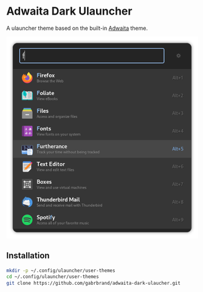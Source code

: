 # Adwaita Dark Ulauncher

A ulauncher theme based on the built-in [Adwaita](https://github.com/Ulauncher/Ulauncher/tree/v5/data/themes/adwaita) theme.

![](adwaita-dark.png)

## Installation

```bash
mkdir -p ~/.config/ulauncher/user-themes
cd ~/.config/ulauncher/user-themes
git clone https://github.com/gabrbrand/adwaita-dark-ulaucher.git
```
